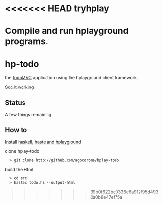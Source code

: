 <<<<<<< HEAD
tryhplay
========

Compile and run hplayground programs.
=======
hp-todo
=======

the [todoMVC](todomvc.com) application using the hplayground client framework.

[See it working](http://mflowdemo.herokuapp.com/todo.html)

Status
------
A few things remaining.

How to
------
Install [haskell, haste and hplayground](https://github.com/agocorona/hplayground)

clone hplay-todo

      > git clone http://github.com/agocorona/hplay-todo

build the Html

      > cd src
      > hastec todo.hs --output-html

>>>>>>> 39b0f622bc0336e6a912f95d4930a0b8e47ef75a
